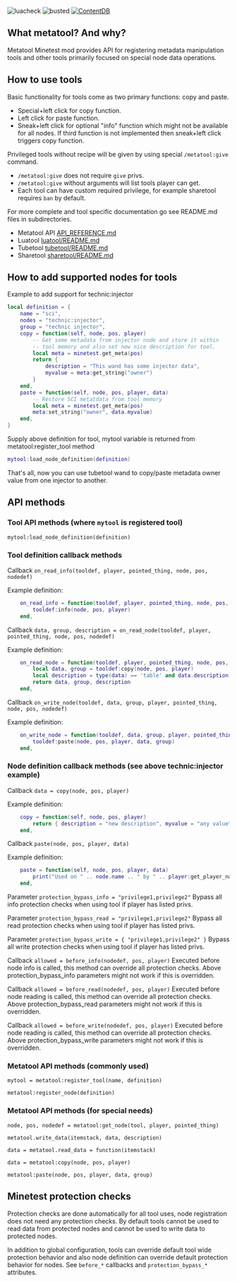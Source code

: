 ![luacheck](https://github.com/S-S-X/metatool/workflows/luacheck/badge.svg)
![busted](https://github.com/S-S-X/metatool/workflows/busted/badge.svg)
[![ContentDB](https://content.minetest.net/packages/-SX-/metatool/shields/downloads/)](https://content.minetest.net/packages/-SX-/metatool/)

## What metatool? And why?

Metatool Minetest mod provides API for registering metadata manipulation tools and other tools primarily focused on special node data operations.

## How to use tools

Basic functionality for tools come as two primary functions: copy and paste.

* Special+left click for copy function.
* Left click for paste function.
* Sneak+left click for optional "info" function which might not be available for all nodes.
  If third function is not implemented then sneak+left click triggers copy function.

Privileged tools without recipe will be given by using special `/metatool:give` command.
* `/metatool:give` does not require `give` privs.
* `/metatool:give` without arguments will list tools player can get.
* Each tool can have custom required privilege, for example sharetool requires `ban` by default.

For more complete and tool specific documentation go see README.md files in subdirectories.

* Metatool API [API_REFERENCE.md](API_REFERENCE.md)
* Luatool [luatool/README.md](luatool/README.md)
* Tubetool [tubetool/README.md](tubetool/README.md)
* Sharetool [sharetool/README.md](sharetool/README.md)

## How to add supported nodes for tools

Example to add support for technic:injector

```lua
local definition = {
	name = "sci",
	nodes = "technic:injector",
	group = "technic injector",
	copy = function(self, node, pos, player)
		-- Get some metadata from injector node and store it within
		-- tool memory and also set new nice description for tool.
		local meta = minetest.get_meta(pos)
		return {
			description = "This wand has some injector data",
			myvalue = meta:get_string("owner")
		}
	end,
	paste = function(self, node, pos, player, data)
		-- Restore SCI metatdata from tool memory
		local meta = minetest.get_meta(pos)
		meta:set_string("owner", data.myvalue)
	end,
}
```

Supply above definition for tool, mytool variable is returned from metatool:register_tool method

```lua
mytool:load_node_definition(definition)
```

That's all, now you can use tubetool wand to copy/paste metadata owner value from one injector to another.

## API methods

### Tool API methods (where `mytool` is registered tool)

`mytool:load_node_definition(definition)`

### Tool definition callback methods

Callback `on_read_info(tooldef, player, pointed_thing, node, pos, nodedef)`

Example definition:
```lua
	on_read_info = function(tooldef, player, pointed_thing, node, pos, nodedef)
		tooldef:info(node, pos, player)
	end,
```

Callback `data, group, description = on_read_node(tooldef, player, pointed_thing, node, pos, nodedef)`

Example definition:
```lua
	on_read_node = function(tooldef, player, pointed_thing, node, pos, nodedef)
		local data, group = tooldef:copy(node, pos, player)
		local description = type(data) == 'table' and data.description or ('Data from ' .. minetest.pos_to_string(pos))
		return data, group, description
	end,
```

Callback `on_write_node(tooldef, data, group, player, pointed_thing, node, pos, nodedef)`

Example definition:
```lua
	on_write_node = function(tooldef, data, group, player, pointed_thing, node, pos, nodedef)
		tooldef:paste(node, pos, player, data, group)
	end,
```

### Node definition callback methods (see above technic:injector example)

Callback `data = copy(node, pos, player)`

Example definition:
```lua
	copy = function(self, node, pos, player)
		return { description = "new description", myvalue = "any value" }
	end,
```

Callback `paste(node, pos, player, data)`

Example definition:
```lua
	paste = function(self, node, pos, player, data)
		print("Used on " .. node.name .. " by " .. player:get_player_name())
	end,
```

Parameter `protection_bypass_info = "privilege1,privilege2"`
Bypass all info protection checks when using tool if player has listed privs.

Parameter `protection_bypass_read = "privilege1,privilege2"`
Bypass all read protection checks when using tool if player has listed privs.

Parameter `protection_bypass_write = { "privilege1,privilege2" }`
Bypass all write protection checks when using tool if player has listed privs.

Callback `allowed = before_info(nodedef, pos, player)`
Executed before node info is called, this method can override all protection checks.
Above protection_bypass_info parameters might not work if this is overridden.

Callback `allowed = before_read(nodedef, pos, player)`
Executed before node reading is called, this method can override all protection checks.
Above protection_bypass_read parameters might not work if this is overridden.

Callback `allowed = before_write(nodedef, pos, player)`
Executed before node reading is called, this method can override all protection checks.
Above protection_bypass_write parameters might not work if this is overridden.

### Metatool API methods (commonly used)

`mytool = metatool:register_tool(name, definition)`

`metatool:register_node(definition)`

### Metatool API methods (for special needs)

`node, pos, nodedef = metatool:get_node(tool, player, pointed_thing)`

`metatool.write_data(itemstack, data, description)`

`data = metatool.read_data = function(itemstack)`

`data = metatool:copy(node, pos, player)`

`metatool:paste(node, pos, player, data, group)`

## Minetest protection checks

Protection checks are done automatically for all tool uses, node registration does not need any protection checks.
By default tools cannot be used to read data from protected nodes and cannot be used to write data to protected nodes.

In addition to global configuration, tools can override default tool wide protection behavior and also node definition
can override default protection behavior for nodes. See `before_*` callbacks and `protection_bypass_*` attributes.
